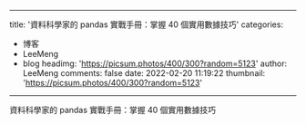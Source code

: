 
---
title: '資料科學家的 pandas 實戰手冊：掌握 40 個實用數據技巧'
categories: 
 - 博客
 - LeeMeng
 - blog
headimg: 'https://picsum.photos/400/300?random=5123'
author: LeeMeng
comments: false
date: 2022-02-20 11:19:22
thumbnail: 'https://picsum.photos/400/300?random=5123'
---

<div>   
資料科學家的 pandas 實戰手冊：掌握 40 個實用數據技巧  
</div>
            